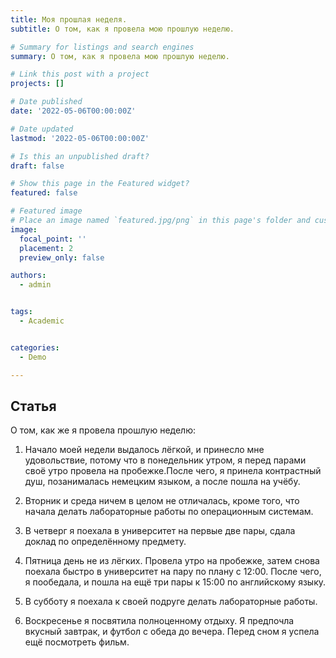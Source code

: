 ```yaml
---
title: Моя прошлая неделя.
subtitle: О том, как я провела мою прошлую неделю.

# Summary for listings and search engines
summary: О том, как я провела мою прошлую неделю.

# Link this post with a project
projects: []

# Date published
date: '2022-05-06T00:00:00Z'

# Date updated
lastmod: '2022-05-06T00:00:00Z'

# Is this an unpublished draft?
draft: false

# Show this page in the Featured widget?
featured: false

# Featured image
# Place an image named `featured.jpg/png` in this page's folder and customize its options here.
image:
  focal_point: ''
  placement: 2
  preview_only: false

authors:
  - admin


tags:
  - Academic


categories:
  - Demo

---
```


## Статья

О том, как же я провела прошлую неделю:

1. Начало моей недели выдалось лёгкой, и принесло мне удовольствие, потому что в понедельник утром, я перед парами своё утро провела на пробежке.После чего, я принела контрастный душ, позанималась немецким языком, а после пошла на учёбу.

2. Вторник и среда ничем в целом не отличалась, кроме того, что начала делать лабораторные работы по операционным системам.

3. В четверг я поехала в университет на первые две пары, сдала доклад по определённому предмету.

4. Пятница день не из лёгких. Провела утро на пробежке, затем снова поехала быстро в университет на пару по плану с 12:00. После чего, я пообедала, и пошла на ещё три пары к 15:00 
по английскому языку.

5. В субботу я поехала к своей подруге делать лабораторные работы.

6. Воскресенье я посвятила полноценному отдыху. Я предпочла вкусный завтрак, и футбол с обеда до вечера. Перед сном я успела ещё посмотреть фильм.
